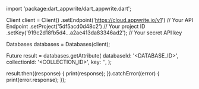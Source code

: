 import 'package:dart_appwrite/dart_appwrite.dart';

Client client = Client()
  .setEndpoint('https://cloud.appwrite.io/v1') // Your API Endpoint
  .setProject('5df5acd0d48c2') // Your project ID
  .setKey('919c2d18fb5d4...a2ae413da83346ad2'); // Your secret API key

Databases databases = Databases(client);

Future result = databases.getAttribute(
  databaseId: '<DATABASE_ID>',
  collectionId: '<COLLECTION_ID>',
  key: '',
);

result.then((response) {
  print(response);
}).catchError((error) {
  print(error.response);
});
